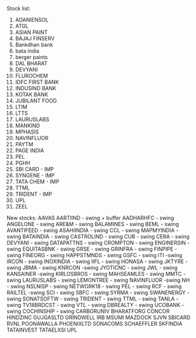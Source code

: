 Stock list:

1. ADANIENSOL
2. ATGL
3. ASIAN PAINT
4. BAJAJ FINSERV
5. Bankdhan bank
6. bata india
7. berger paints
8. DAL BHARAT
9. DEVYANI
10. FLUROCHEM
11. IDFC FIRST BANK
12. INDUSIND BANK
13. KOTAK BANK
14. JUBILANT FOOD
15. LTIM
16. LTTS
17. LAURUSLABS
18. MANKIND
19. MPHASIS
20. NAVINFLUOR
21. PAYTM
22. PAGE INDIA
23. PEL
24. PGHH
25. SBI CARD - IMP
26. SYNGENE - IMP
27. TATA CHEM - IMP
28. TTML
29. TRIDENT - IMP
30. UPL
31. ZEEL

New stocks:
AAVAS
AARTIIND - swing + buffer
AADHARHFC - swing
ANGELONE - swing
ARE&M - swing
BALAMINES - swing
BEML - swing
AVANTIFEED - swing
ASAHIINDIA - swing
CCL - swing
MAPMYINDIA - swing
BATAINDIA - swing
CASTROLIND - swing
CUB - swing
CERA - swing
DEVYANI - swing
DATAPATTNS -  swing
CROMPTON - swing
ENGINERSIN - swing
EQUITASBNK - swing
GRSE - swing
GRINFRA - swing
FINPIPE - swing
FINEORG - swing
HAPPSTMNDS - swing
GSFC - swing
ITI -swing
IRCON - swing
INOXINDIA - swing
IIFL - swing
HONASA - swing
JKTYRE - swing
JBMA - swing
KNRCON -swing
JYOTICNC - swing
JWL - swing
KANSAINER -swing
KIRLOSBROS - swing
MAHSEAMLES - swing
MMTC - swing
LAURUSLABS - swing
LEMONTREE - swing
NAVINFLUOR -swing
NH - swing
NSLNISP - swing
NETWORK18 - swing
PEL - swing
RCF - swing
RAILTEL -swing
SCI - swing
SBFC - swing
SYRMA - swing
SWANENERGY - swing
SONATSOFTW - swing
TRIDENT - swing
TTML - swing
TANLA - swing
TV18BRDCST - swing
VTL - swing
DBREALTY - swing
UCOBANK - swing
COCHINSHIP - swing
CARBORUNIV 
BHARATFORG
CONCOR
HINDZINC
GUJGASLTD
GRINDWELL
IRB
MSUMI
MAZDOCK
SJVN
SBICARD
RVNL
POONAWALLA
PHOENIXLTD
SONACOMS
SCHAEFFLER
SKFINDIA
TATAINVEST
TATAELXSI
UPL

